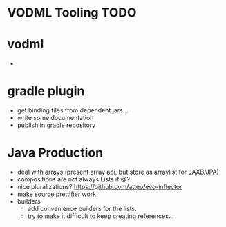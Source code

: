 VODML Tooling TODO
==================

# vodml

* 

# gradle plugin

* get binding files from dependent jars...
* write some documentation
* publish in gradle repository

# Java Production

* deal with arrays (present array api, but store as arraylist for JAXB/JPA)
* compositions are not always Lists if @?
* nice pluralizations? https://github.com/atteo/evo-inflector
* make source prettifier work.
* builders
  * add convenience builders for the lists.
  * try to make it difficult to keep creating references...